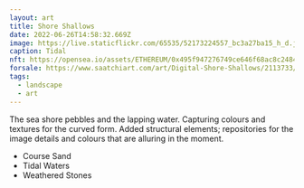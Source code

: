 ```yaml
---
layout: art
title: Shore Shallows
date: 2022-06-26T14:58:32.669Z
image: https://live.staticflickr.com/65535/52173224557_bc3a27ba15_h_d.jpg
caption: Tidal
nft: https://opensea.io/assets/ETHEREUM/0x495f947276749ce646f68ac8c248420045cb7b5e/48162648330355413914028108631647327469322174667090404439099707900809457958913
forsale: https://www.saatchiart.com/art/Digital-Shore-Shallows/2113733/9903439/view
tags:
  - landscape
  - art
---
```

The sea shore pebbles and the lapping water. Capturing colours and textures for the curved form. Added structural elements; repositories for the image details and colours that are alluring in the moment.

* Course Sand
* Tidal Waters
* Weathered Stones
